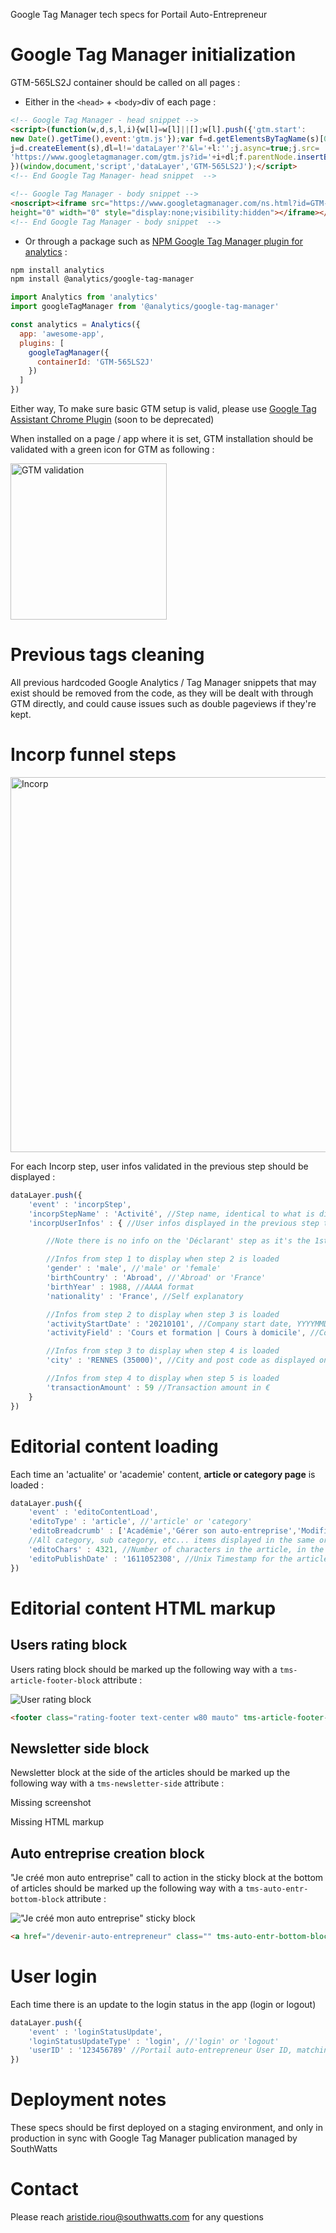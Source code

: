 Google Tag Manager tech specs for Portail Auto-Entrepreneur

# Google Tag Manager initialization

GTM-565LS2J container should be called on all pages : 

- Either in the ```<head>``` + ```<body>```div of each page :

```html
<!-- Google Tag Manager - head snippet -->
<script>(function(w,d,s,l,i){w[l]=w[l]||[];w[l].push({'gtm.start':
new Date().getTime(),event:'gtm.js'});var f=d.getElementsByTagName(s)[0],
j=d.createElement(s),dl=l!='dataLayer'?'&l='+l:'';j.async=true;j.src=
'https://www.googletagmanager.com/gtm.js?id='+i+dl;f.parentNode.insertBefore(j,f);
})(window,document,'script','dataLayer','GTM-565LS2J');</script>
<!-- End Google Tag Manager- head snippet  -->
```

```html
<!-- Google Tag Manager - body snippet -->
<noscript><iframe src="https://www.googletagmanager.com/ns.html?id=GTM-565LS2J"
height="0" width="0" style="display:none;visibility:hidden"></iframe></noscript>
<!-- End Google Tag Manager - body snippet  -->
```

- Or through a package such as [NPM Google Tag Manager plugin for analytics](https://www.npmjs.com/package/@analytics/google-tag-manager) :

```bash
npm install analytics
npm install @analytics/google-tag-manager
```

```javascript
import Analytics from 'analytics'
import googleTagManager from '@analytics/google-tag-manager'

const analytics = Analytics({
  app: 'awesome-app',
  plugins: [
    googleTagManager({
      containerId: 'GTM-565LS2J'
    })
  ]
})
```

Either way, To make sure basic GTM setup is valid, please use [Google Tag Assistant Chrome Plugin](https://chrome.google.com/webstore/detail/tag-assistant-legacy-by-g/kejbdjndbnbjgmefkgdddjlbokphdefk?hl=fr)
(soon to be deprecated)

When installed on a page / app where it is set, GTM installation should be validated with a green icon for GTM as following :

<img src="https://i.ibb.co/HY2rm5S/Capture-d-cran-2021-01-22-102033.png" alt="GTM validation" width="250"/>

# Previous tags cleaning

All previous hardcoded Google Analytics / Tag Manager snippets that may exist should be removed from the code, as they will be dealt with through GTM directly, and could cause issues such as double pageviews if they're kept.

# Incorp funnel steps

<img src="https://i.ibb.co/t4BGsns/Capture-d-cran-2021-01-22-102328.png" alt="Incorp" width="600"/>

For each Incorp step, user infos validated in the previous step should be displayed :

```javascript
dataLayer.push({
    'event' : 'incorpStep',
    'incorpStepName' : 'Activité', //Step name, identical to what is displayed on page : 'Déclarant', 'Activité', 'Adresse', 'Règlement', 'Finalisation'
    'incorpUserInfos' : { //User infos displayed in the previous step that was validated

        //Note there is no info on the 'Déclarant' step as it's the 1st one, but don't forger to populate 'incorpStepName' key

        //Infos from step 1 to display when step 2 is loaded
        'gender' : 'male', //'male' or 'female'
        'birthCountry' : 'Abroad', //'Abroad' or 'France'  
        'birthYear' : 1988, //AAAA format
        'nationality' : 'France', //Self explanatory

        //Infos from step 2 to display when step 3 is loaded
        'activityStartDate' : '20210101', //Company start date, YYYYMMDD format
        'activityField' : 'Cours et formation | Cours à domicile', //Concatenates "Domaine d'activité" and "Activité souhaitée" fields

        //Infos from step 3 to display when step 4 is loaded
        'city' : 'RENNES (35000)', //City and post code as displayed on the page

        //Infos from step 4 to display when step 5 is loaded
        'transactionAmount' : 59 //Transaction amount in €        
    }
})
```

# Editorial content loading

Each time an 'actualite' or 'academie' content, **article or category page** is loaded : 

```javascript
dataLayer.push({
    'event' : 'editoContentLoad',
    'editoType' : 'article', //'article' or 'category'
    'editoBreadcrumb' : ['Académie','Gérer son auto-entreprise','Modifier son auto-entreprise','L\'ajout d\'activité en auto-entreprise'],
    //All category, sub category, etc... items displayed in the same order as on the page
    'editoChars' : 4321, //Number of characters in the article, in the case of 'article' only
    'editoPublishDate' : '1611052308', //Unix Timestamp for the article publication date, in the case of 'article' only
})
```

# Editorial content HTML markup

## Users rating block

Users rating block should be marked up the following way with a ```tms-article-footer-block``` attribute  :

![User rating block](https://i.ibb.co/CwHD48S/Sans-titre.png)

```html
<footer class="rating-footer text-center w80 mauto" tms-article-footer-block="yes">
```

## Newsletter side block

Newsletter block at the side of the articles should be marked up the following way with a ```tms-newsletter-side``` attribute  :

Missing screenshot

Missing HTML markup 

## Auto entreprise creation block

"Je créé mon auto entreprise" call to action in the sticky block at the bottom of articles should be marked up the following way with a ```tms-auto-entr-bottom-block``` attribute  :

!["Je créé mon auto entreprise" sticky block](https://i.ibb.co/cvJMFDQ/Capture-d-cran-2021-01-22-095232.png)

```html
<a href="/devenir-auto-entrepreneur" class="" tms-auto-entr-bottom-block="yes">JE CRÉE MON AUTO-ENTREPRISE</a>
```

# User login

Each time there is an update to the login status in the app (login or logout)

```javascript
dataLayer.push({
    'event' : 'loginStatusUpdate',
    'loginStatusUpdateType' : 'login', //'login' or 'logout'
    'userID' : '123456789' //Portail auto-entrepreneur User ID, matching your CRM ID 
})
```

# Deployment notes

These specs should be first deployed on a staging environment, and only in production in sync with Google Tag Manager publication managed by SouthWatts

# Contact

Please reach aristide.riou@southwatts.com for any questions